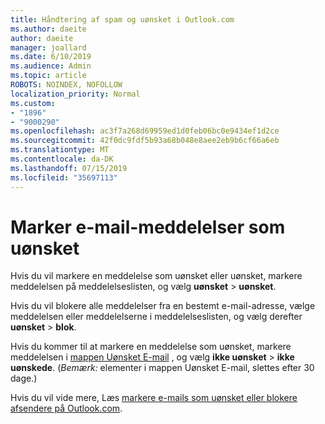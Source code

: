 ```yaml
---
title: Håndtering af spam og uønsket i Outlook.com
ms.author: daeite
author: daeite
manager: joallard
ms.date: 6/10/2019
ms.audience: Admin
ms.topic: article
ROBOTS: NOINDEX, NOFOLLOW
localization_priority: Normal
ms.custom:
- "1896"
- "9000290"
ms.openlocfilehash: ac3f7a268d69959ed1d0feb06bc0e9434ef1d2ce
ms.sourcegitcommit: 42f0dc9fdf5b93a68b048e8aee2eb9b6cf66a6eb
ms.translationtype: MT
ms.contentlocale: da-DK
ms.lasthandoff: 07/15/2019
ms.locfileid: "35697113"
---
```

# <a name="mark-email-messages-as-junk"></a>Marker e-mail-meddelelser som uønsket

Hvis du vil markere en meddelelse som uønsket eller uønsket, markere meddelelsen på meddelelseslisten, og vælg **uønsket** > **uønsket**.

Hvis du vil blokere alle meddelelser fra en bestemt e-mail-adresse, vælge meddelelsen eller meddelelserne i meddelelseslisten, og vælg derefter **uønsket** > **blok**.

Hvis du kommer til at markere en meddelelse som uønsket, markere meddelelsen i [mappen Uønsket E-mail](https://outlook.live.com/mail/junkemail) , og vælg **ikke uønsket** > **ikke uønskede**. (*Bemærk:* elementer i mappen Uønsket E-mail, slettes efter 30 dage.)

Hvis du vil vide mere, Læs [markere e-mails som uønsket eller blokere afsendere på Outlook.com](https://support.office.com/article/a3ece97b-82f8-4a5e-9ac3-e92fa6427ae4?wt.mc_id=Office_Outlook_com_Alchemy).